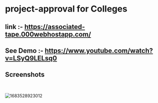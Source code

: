 # project-approval for Colleges

## link :- https://associated-tape.000webhostapp.com/

## See Demo :- https://www.youtube.com/watch?v=LSyQ9LELsq0

## Screenshots
<br>

![1683528923012](https://user-images.githubusercontent.com/108398295/236760758-ddc97d9b-e62d-4a23-81a0-0af9ab6f8383.jpg)
